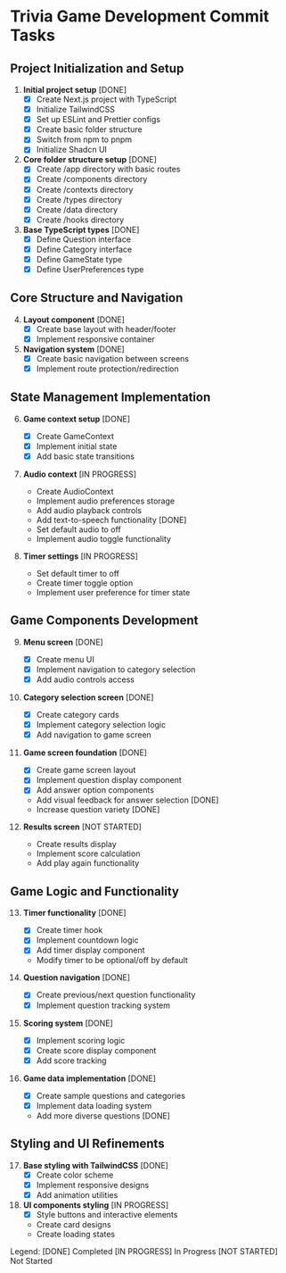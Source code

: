 # Trivia Game Development Commit Tasks

## Project Initialization and Setup

1. **Initial project setup** [DONE]
   - [x] Create Next.js project with TypeScript
   - [x] Initialize TailwindCSS
   - [x] Set up ESLint and Prettier configs
   - [x] Create basic folder structure
   - [x] Switch from npm to pnpm
   - [x] Initialize Shadcn UI

2. **Core folder structure setup** [DONE]
   - [x] Create /app directory with basic routes
   - [x] Create /components directory
   - [x] Create /contexts directory
   - [x] Create /types directory
   - [x] Create /data directory
   - [x] Create /hooks directory

3. **Base TypeScript types** [DONE]
   - [x] Define Question interface
   - [x] Define Category interface
   - [x] Define GameState type
   - [x] Define UserPreferences type

## Core Structure and Navigation

4. **Layout component** [DONE]
   - [x] Create base layout with header/footer
   - [x] Implement responsive container

5. **Navigation system** [DONE]
   - [x] Create basic navigation between screens
   - [x] Implement route protection/redirection

## State Management Implementation

6. **Game context setup** [DONE]
   - [x] Create GameContext
   - [x] Implement initial state
   - [x] Add basic state transitions

7. **Audio context** [IN PROGRESS]
   - Create AudioContext
   - Implement audio preferences storage
   - Add audio playback controls
   - Add text-to-speech functionality [DONE]
   - Set default audio to off
   - Implement audio toggle functionality

8. **Timer settings** [IN PROGRESS]
   - Set default timer to off
   - Create timer toggle option
   - Implement user preference for timer state

## Game Components Development

9. **Menu screen** [DONE]
   - [x] Create menu UI
   - [x] Implement navigation to category selection
   - [x] Add audio controls access

10. **Category selection screen** [DONE]
    - [x] Create category cards
    - [x] Implement category selection logic
    - [x] Add navigation to game screen

11. **Game screen foundation** [DONE]
    - [x] Create game screen layout
    - [x] Implement question display component
    - [x] Add answer option components
    - Add visual feedback for answer selection [DONE]
    - Increase question variety [DONE]

12. **Results screen** [NOT STARTED]
    - Create results display
    - Implement score calculation
    - Add play again functionality

## Game Logic and Functionality

13. **Timer functionality** [DONE]
    - [x] Create timer hook
    - [x] Implement countdown logic
    - [x] Add timer display component
    - Modify timer to be optional/off by default

14. **Question navigation** [DONE]
    - [x] Create previous/next question functionality
    - [x] Implement question tracking system

15. **Scoring system** [DONE]
    - [x] Implement scoring logic
    - [x] Create score display component
    - [x] Add score tracking

16. **Game data implementation** [DONE]
    - [x] Create sample questions and categories
    - [x] Implement data loading system
    - Add more diverse questions [DONE]

## Styling and UI Refinements

17. **Base styling with TailwindCSS** [DONE]
    - [x] Create color scheme
    - [x] Implement responsive designs
    - [x] Add animation utilities

18. **UI components styling** [IN PROGRESS]
    - [x] Style buttons and interactive elements
    - Create card designs
    - Create loading states

Legend:
[DONE] Completed
[IN PROGRESS] In Progress
[NOT STARTED] Not Started
